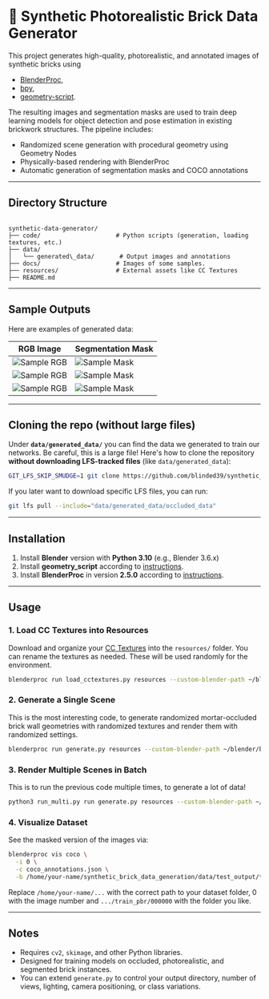 # 🧱 Synthetic Photorealistic Brick Data Generator

This project generates high-quality, photorealistic, and annotated images of synthetic bricks using 
- [BlenderProc](https://github.com/DLR-RM/BlenderProc),
- [bpy](https://pypi.org/project/bpy/),
- [geometry-script](https://github.com/carson-katri/geometry-script).

The resulting images and segmentation masks are used to train deep learning models for object detection and pose estimation in existing brickwork structures. The pipeline includes:
- Randomized scene generation with procedural geometry using Geometry Nodes
- Physically-based rendering with BlenderProc
- Automatic generation of segmentation masks and COCO annotations

---

## Directory Structure

```

synthetic-data-generator/
├── code/                     # Python scripts (generation, loading textures, etc.)
├── data/
│   └── generated\_data/       # Output images and annotations
├── docs/                     # Images of some samples.
├── resources/                # External assets like CC Textures
├── README.md

````

---

## Sample Outputs

Here are examples of generated data:

| RGB Image | Segmentation Mask |
|----------|-------------------|
| ![Sample RGB](docs/1.jpg) | ![Sample Mask](docs/1_mask.PNG) |
| ![Sample RGB](docs/2.jpg) | ![Sample Mask](docs/2_mask.PNG) |
| ![Sample RGB](docs/3.jpg) | ![Sample Mask](docs/3_mask.PNG) |

---

## Cloning the repo (without large files)

Under **`data/generated_data/`** you can find the data we generated to train our networks. Be careful, this is a large file! Here's how to clone the repository **without downloading LFS-tracked files** (like `data/generated_data`):

```bash
GIT_LFS_SKIP_SMUDGE=1 git clone https://github.com/blinded39/synthetic_brick_data_generation.git
```

If you later want to download specific LFS files, you can run:

```bash
git lfs pull --include="data/generated_data/occluded_data"
```
---

## Installation

1. Install **Blender** version with **Python 3.10** (e.g., Blender 3.6.x)
2. Install **geometry_script** according to [instructions](https://carson-katri.github.io/geometry-script/setup/installation.html).
3. Install **BlenderProc** in version **2.5.0** according to [instructions](https://github.com/DLR-RM/BlenderProc).

---

## Usage

### 1. Load CC Textures into Resources

Download and organize your [CC Textures](https://cc0textures.com/) into the `resources/` folder. You can rename the textures as needed. These will be used randomly for the environment.

```bash
blenderproc run load_cctextures.py resources --custom-blender-path ~/blender/blender-3.6.x-linux-x64
```

### 2. Generate a Single Scene

This is the most interesting code, to generate randomized mortar-occluded brick wall geometries with randomized textures and render them with randomized settings.

```bash
blenderproc run generate.py resources --custom-blender-path ~/blender/blender-3.6.x-linux-x64
```

### 3. Render Multiple Scenes in Batch

This is to run the previous code multiple times, to generate a lot of data!

```bash
python3 run_multi.py run generate.py resources --custom-blender-path ~/blender/blender-3.6.x-linux-x64
```

### 4. Visualize Dataset

See the masked version of the images via:

```bash
blenderproc vis coco \
  -i 0 \
  -c coco_annotations.json \
  -b /home/your-name/synthetic_brick_data_generation/data/test_output/train_pbr/000000
```

Replace `/home/your-name/...` with the correct path to your dataset folder, 0 with the image number and `.../train_pbr/000000` with the folder you like.

---

## Notes

* Requires `cv2`, `skimage`, and other Python libraries.
* Designed for training models on occluded, photorealistic, and segmented brick instances.
* You can extend `generate.py` to control your output directory, number of views, lighting, camera positioning, or class variations.
